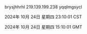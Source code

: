 brysjhhrhl 219.139.199.238 yqqlmgsycl

2024年 10月 24日 星期四 23:10:01 CST

2024年 10月 24日 星期四 15:10:01 GMT
